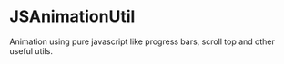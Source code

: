 # JSAnimationUtil
Animation using pure javascript like progress bars, scroll top and other useful utils.
